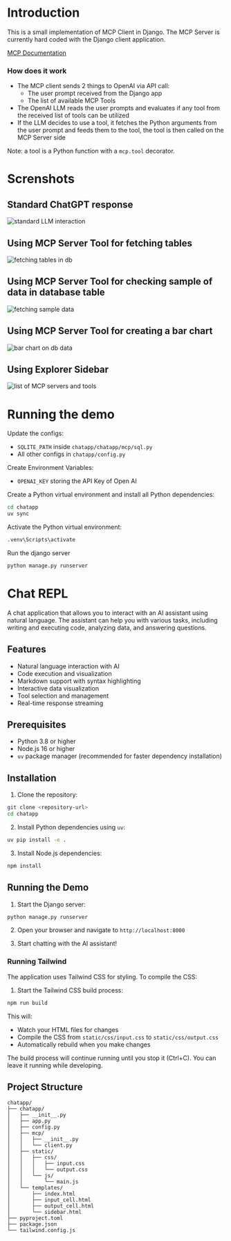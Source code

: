 # Introduction

This is a small implementation of MCP Client in Django. The MCP Server is currently hard coded with the Django client application.

[MCP Documentation](https://modelcontextprotocol.io/)

### How does it work

- The MCP client sends 2 things to OpenAI via API call:
  - The user prompt received from the Django app
  - The list of available MCP Tools
- The OpenAI LLM reads the user prompts and evaluates if any tool from the received list of tools can be utilized
- If the LLM decides to use a tool, it fetches the Python arguments from the user prompt and feeds them to the tool, the tool is then called on the MCP Server side

Note: a tool is a Python function with a `mcp.tool` decorator.

# Screnshots

## Standard ChatGPT response

![standard LLM interaction](docs/images/01.png "standard LLM interaction")

## Using MCP Server Tool for fetching tables

![fetching tables in db](docs/images/02.png "fetching tables in db")

## Using MCP Server Tool for checking sample of data in database table

![fetching sample data](docs/images/03.png "fetching sample data")

## Using MCP Server Tool for creating a bar chart

![bar chart on db data](docs/images/04.png "bar chart on db data")

## Using Explorer Sidebar

![list of MCP servers and tools](docs/images/05.png "list of MCP servers and tools")

# Running the demo

Update the configs:

- `SQLITE_PATH` inside `chatapp/chatapp/mcp/sql.py`
- All other configs in `chatapp/config.py`

Create Environment Variables:

- `OPENAI_KEY` storing the API Key of Open AI

Create a Python virtual environment and install all Python dependencies:

```bash
cd chatapp
uv sync
```

Activate the Python virtual environment:

```bash
.venv\Scripts\activate
```

Run the django server

```bash
python manage.py runserver
```

# Chat REPL

A chat application that allows you to interact with an AI assistant using natural language. The assistant can help you with various tasks, including writing and executing code, analyzing data, and answering questions.

## Features

- Natural language interaction with AI
- Code execution and visualization
- Markdown support with syntax highlighting
- Interactive data visualization
- Tool selection and management
- Real-time response streaming

## Prerequisites

- Python 3.8 or higher
- Node.js 16 or higher
- `uv` package manager (recommended for faster dependency installation)

## Installation

1. Clone the repository:
```bash
git clone <repository-url>
cd chatapp
```

2. Install Python dependencies using `uv`:
```bash
uv pip install -e .
```

3. Install Node.js dependencies:
```bash
npm install
```

## Running the Demo

1. Start the Django server:
```bash
python manage.py runserver
```

2. Open your browser and navigate to `http://localhost:8000`

3. Start chatting with the AI assistant!

### Running Tailwind

The application uses Tailwind CSS for styling. To compile the CSS:

1. Start the Tailwind CSS build process:
```bash
npm run build
```

This will:
- Watch your HTML files for changes
- Compile the CSS from `static/css/input.css` to `static/css/output.css`
- Automatically rebuild when you make changes

The build process will continue running until you stop it (Ctrl+C). You can leave it running while developing.

## Project Structure

```
chatapp/
├── chatapp/
│   ├── __init__.py
│   ├── app.py
│   ├── config.py
│   ├── mcp/
│   │   ├── __init__.py
│   │   └── client.py
│   ├── static/
│   │   ├── css/
│   │   │   ├── input.css
│   │   │   └── output.css
│   │   └── js/
│   │       └── main.js
│   └── templates/
│       ├── index.html
│       ├── input_cell.html
│       ├── output_cell.html
│       └── sidebar.html
├── pyproject.toml
├── package.json
└── tailwind.config.js
```
